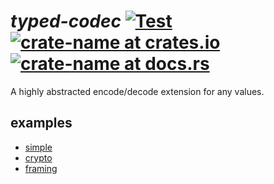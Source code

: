 # _typed-codec_ [![Test](https://github.com/tmtmtoo/typed-codec/actions/workflows/test.yml/badge.svg?branch=main)](https://github.com/tmtmtoo/typed-codec/actions/workflows/test.yml) [![crate-name at crates.io](https://img.shields.io/crates/v/typed-codec.svg)](https://crates.io/crates/typed-codec) [![crate-name at docs.rs](https://docs.rs/typed-codec/badge.svg)](https://docs.rs/typed-codec)

A highly abstracted encode/decode extension for any values.

## examples

- [simple](./tests/simple.rs)
- [crypto](./tests/crypto.rs)
- [framing](./tests/framing.rs)
